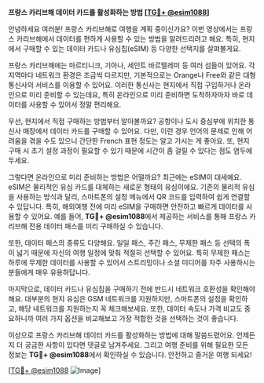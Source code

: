 **프랑스 카리브해 데이터 카드를 활성화하는 방법 [[TG💪+ @esim1088](https://t.me/s/esim1088)]**

안녕하세요 여러분! 프랑스 카리브해로 여행을 계획 중이신가요? 이번 영상에서는 프랑스 카리브해에서 데이터를 편하게 사용할 수 있는 방법을 알려드리려고 해요. 특히, 현지에서 구매할 수 있는 데이터 카드나 유심칩(eSIM) 등 다양한 선택지를 살펴볼게요.

프랑스 카리브해에는 마르티니크, 기아나, 세인트 바르텔레미 등 여러 섬들이 있어요. 각 지역마다 네트워크 환경은 조금씩 다르지만, 기본적으로는 Orange나 Free와 같은 대형 통신사의 서비스를 이용할 수 있어요. 이러한 통신사는 현지에서 직접 구입하거나 온라인으로 미리 준비할 수 있는데요, 특히 온라인으로 미리 준비하면 도착하자마자 바로 데이터를 사용할 수 있어서 정말 편리해요.

우선, 현지에서 직접 구매하는 방법부터 알아볼까요? 공항이나 도시 중심부에 위치한 통신사 매장에서 데이터 카드를 구매할 수 있어요. 다만, 이런 경우 언어의 문제로 인해 어려움을 겪을 수도 있으니 간단한 French 표현 정도는 알고 가시는 게 좋아요. 또, 현지 구매 시 초기 설정 과정이 필요할 수 있기 때문에 시간이 좀 걸릴 수 있다는 점도 염두에 두세요.

그렇다면 온라인으로 미리 준비하는 방법은 어떨까요? 최근에는 eSIM이 대세예요. eSIM은 물리적인 유심 카드를 대체하는 새로운 형태의 유심이에요. 기존의 물리적 유심을 사용하는 방식과 달리, 스마트폰의 설정 메뉴에서 QR 코드를 입력하여 쉽게 연결할 수 있답니다. 특히, 해외여행 전에 미리 eSIM을 구매하면 안전하고 빠르게 데이터를 사용할 수 있어요. 예를 들어, **TG💪+ @esim1088**에서 제공하는 서비스를 통해 프랑스 카리브해 전용 데이터 패스를 미리 구매하실 수 있습니다.

또한, 데이터 패스의 종류도 다양해요. 일일 패스, 주간 패스, 무제한 패스 등 선택의 폭이 넓기 때문에 자신의 여행 일정에 맞춰 적절히 선택할 수 있어요. 특히 무제한 패스는 하루에 무제한 데이터를 사용할 수 있어서 스트리밍이나 소셜 미디어를 자주 사용하시는 분들에게 매우 유용하답니다.

마지막으로, 데이터 카드나 유심칩을 구매하기 전에 반드시 네트워크 호환성을 확인해야 해요. 대부분의 현지 유심은 GSM 네트워크를 지원하지만, 스마트폰의 설정을 확인하고, 해당 네트워크를 지원하는지 꼭 체크해보세요. 또한, 데이터 속도나 가격 비교도 중요하니까 여러 가지 옵션을 비교해보고 가장 적합한 것을 선택하는 것이 좋습니다.

이상으로 프랑스 카리브해 데이터 카드를 활성화하는 방법에 대해 말씀드렸어요. 언제든지 더 궁금한 사항이 있다면 댓글로 남겨주세요. 그리고 여행 준비를 위해 필요한 모든 정보는 **TG💪+ @esim1088**에서 확인하실 수 있습니다. 안전하고 즐거운 여행 되세요!

[[TG💪+ @esim1088](https://t.me/s/esim1088) ![Image](https://i.postimg.cc/Y0z9fWf4/image.png)]